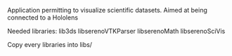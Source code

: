 Application permitting to visualize scientific datasets. Aimed at being connected to a Hololens

Needed libraries:
    lib3ds
    libserenoVTKParser
    libserenoMath
    libserenoSciVis

Copy every libraries into libs/<abi>
